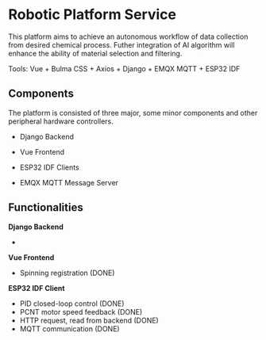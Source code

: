 # Robotic Platform Service

This platform aims to achieve an autonomous workflow of data collection from desired chemical process. Futher integration of AI algorithm will enhance the ability of material selection and filtering.

Tools: Vue + Bulma CSS + Axios + Django + EMQX MQTT + ESP32 IDF

## Components

The platform is consisted of three major, some minor components and other peripheral hardware controllers.

- Django Backend
- Vue Frontend
- ESP32 IDF Clients

- EMQX MQTT Message Server

## Functionalities

__Django Backend__

- 

__Vue Frontend__

- Spinning registration (DONE)

__ESP32 IDF Client__

- PID closed-loop control (DONE)
- PCNT motor speed feedback (DONE)
- HTTP request, read from backend (DONE)
- MQTT communication (DONE)

